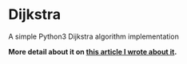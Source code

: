 # Dijkstra
A simple Python3 Dijkstra algorithm implementation

**More detail about it on [this article I wrote about it](https://dtdg.fr/python/keeping-in-shape-with-dijkstra/).**
